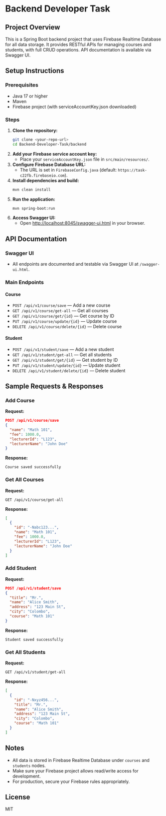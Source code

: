 # Backend Developer Task

## Project Overview
This is a Spring Boot backend project that uses Firebase Realtime Database for all data storage. It provides RESTful APIs for managing courses and students, with full CRUD operations. API documentation is available via Swagger UI.

## Setup Instructions

### Prerequisites
- Java 17 or higher
- Maven
- Firebase project (with serviceAccountKey.json downloaded)

### Steps
1. **Clone the repository:**
   ```bash
   git clone <your-repo-url>
   cd Backend-Developer-Task/backend
   ```
2. **Add your Firebase service account key:**
   - Place your `serviceAccountKey.json` file in `src/main/resources/`.
3. **Configure Firebase Database URL:**
   - The URL is set in `FirebaseConfig.java` (default: `https://task-c22fb.firebaseio.com`).
4. **Install dependencies and build:**
   ```bash
   mvn clean install
   ```
5. **Run the application:**
   ```bash
   mvn spring-boot:run
   ```
6. **Access Swagger UI:**
   - Open [http://localhost:8045/swagger-ui.html](http://localhost:8045/swagger-ui.html) in your browser.

## API Documentation

### Swagger UI
- All endpoints are documented and testable via Swagger UI at `/swagger-ui.html`.

### Main Endpoints
#### Course
- `POST /api/v1/course/save` — Add a new course
- `GET /api/v1/course/get-all` — Get all courses
- `GET /api/v1/course/get/{id}` — Get course by ID
- `PUT /api/v1/course/update/{id}` — Update course
- `DELETE /api/v1/course/delete/{id}` — Delete course

#### Student
- `POST /api/v1/student/save` — Add a new student
- `GET /api/v1/student/get-all` — Get all students
- `GET /api/v1/student/get/{id}` — Get student by ID
- `PUT /api/v1/student/update/{id}` — Update student
- `DELETE /api/v1/student/delete/{id}` — Delete student

## Sample Requests & Responses

### Add Course
**Request:**
```json
POST /api/v1/course/save
{
  "name": "Math 101",
  "fee": 1000.0,
  "lecturerId": "L123",
  "lecturerName": "John Doe"
}
```
**Response:**
```
Course saved successfully
```

### Get All Courses
**Request:**
```
GET /api/v1/course/get-all
```
**Response:**
```json
[
  {
    "id": "-Nabc123...",
    "name": "Math 101",
    "fee": 1000.0,
    "lecturerId": "L123",
    "lecturerName": "John Doe"
  }
]
```

### Add Student
**Request:**
```json
POST /api/v1/student/save
{
  "title": "Mr.",
  "name": "Alice Smith",
  "address": "123 Main St",
  "city": "Colombo",
  "course": "Math 101"
}
```
**Response:**
```
Student saved successfully
```

### Get All Students
**Request:**
```
GET /api/v1/student/get-all
```
**Response:**
```json
[
  {
    "id": "-Nxyz456...",
    "title": "Mr.",
    "name": "Alice Smith",
    "address": "123 Main St",
    "city": "Colombo",
    "course": "Math 101"
  }
]
```

## Notes
- All data is stored in Firebase Realtime Database under `courses` and `students` nodes.
- Make sure your Firebase project allows read/write access for development.
- For production, secure your Firebase rules appropriately.

## License
MIT

